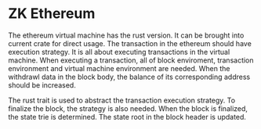 # ZK Ethereum

The ethereum virtual machine has the rust version. It can be brought into current crate for direct usage. The transaction in the ethereum should have execution strategy. It is all about executing transactions in the virtual machine. When executing a transaction, all of block enviroment, transaction environment and virtual machine environment are needed. When the withdrawl data in the block body, the balance of its corresponding address should be increased.

The rust trait is used to abstract the transaction execution strategy. To finalize the block, the strategy is also needed. When the block is finalized, the state trie is determined. The state root in the block header is updated. 


